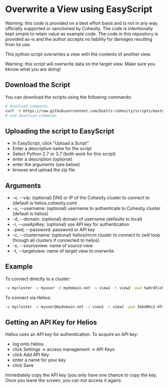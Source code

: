 # Overwrite a View using EasyScript

Warning: this code is provided on a best effort basis and is not in any way officially supported or sanctioned by Cohesity. The code is intentionally kept simple to retain value as example code. The code in this repository is provided as-is and the author accepts no liability for damages resulting from its use.

This python script overwrites a view with the contents of another view.

Warning: this script will overwrite data on the target view. Make sure you kknow what you are doing!

## Download the Script

You can download the scripts using the following commands:

```bash
# download commands
curl -O https://raw.githubusercontent.com/bseltz-cohesity/scripts/master/easyScript/overwriteView/overwriteView.zip
# end download commands
```

## Uploading the script to EasyScript

* In EasyScript, click "Upload a Script"
* Enter a descriptive name for the script
* Select Python 2.7 or 3.7 (both work for this script)
* enter a description (optional)
* enter the arguments (see below)
* browse and upload the zip file

## Arguments

* -v, --vip: (optional) DNS or IP of the Cohesity cluster to connect to (default is helios.cohesity.com)
* -u, --username: (optional) username to authenticate to Cohesity cluster (default is helios)
* -d, --domain: (optional) domain of username (defaults to local)
* -i, --useApiKey: (optional) use API key for authentication
* -pwd, --password: password or API key
* -c, --clustername: (optional) helios/mcm cluster to connect to (will loop through all clusters if connected to helios)
* -s, --sourceview: name of source view
* -t, --targetview: name of target view to overwrite

## Example

To connect directly to a cluster:

```bash
-v mycluster -u myuser -d mydomain.net -s view1 -t view2 -pwd Sw0rdFish!
```

To connect via Helios:

```bash
-c mycluster -u myuser@mydomain.net -s view1 -t view2 -pwd 3abd0bc2-4fc4-57b0-412b-3c01d54d2727
```

## Getting an API Key for Helios

Helios uses an API key for authentication. To acquire an API key:

* log onto Helios
* click Settings -> access management -> API Keys
* click Add API Key
* enter a name for your key
* click Save

Immediately copy the API key (you only have one chance to copy the key. Once you leave the screen, you can not access it again).
